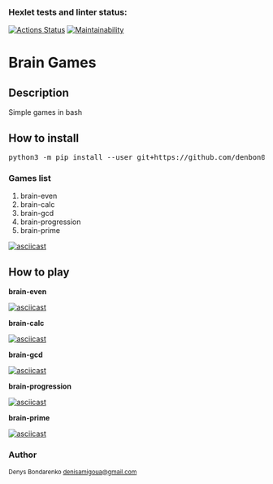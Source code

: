 ### Hexlet tests and linter status:
[![Actions Status](https://github.com/denbon05/python-project-lvl1/workflows/hexlet-check/badge.svg)](https://github.com/denbon05/python-project-lvl1/actions)
[![Maintainability](https://api.codeclimate.com/v1/badges/a99a88d28ad37a79dbf6/maintainability)](https://codeclimate.com/github/codeclimate/codeclimate/maintainability)

# Brain Games

## Description
<p>Simple games in bash</p>

## How to install
<pre>python3 -m pip install --user git+https://github.com/denbon05/python-project-lvl1</pre>

### Games list

<ol>
	<li>brain-even</li>
	<li>brain-calc</li>
	<li>brain-gcd</li>
	<li>brain-progression</li>
	<li>brain-prime</li>
</ol>

[![asciicast](https://asciinema.org/a/396149.svg)](https://asciinema.org/a/396149)
## How to play
<b>brain-even</b>

[![asciicast](https://asciinema.org/a/lQPNnnsDdfTdtFpKYHTpLpF9j.svg)](https://asciinema.org/a/lQPNnnsDdfTdtFpKYHTpLpF9j)

<b>brain-calc</b>

[![asciicast](https://asciinema.org/a/396498.svg)](https://asciinema.org/a/396498)

<b>brain-gcd</b>

[![asciicast](https://asciinema.org/a/396524.svg)](https://asciinema.org/a/396524)

<b>brain-progression</b>

[![asciicast](https://asciinema.org/a/396743.svg)](https://asciinema.org/a/396743)

<b>brain-prime</b>

[![asciicast](https://asciinema.org/a/396768.svg)](https://asciinema.org/a/396768)

### Author

<small>Denys Bondarenko denisamigoua@gmail.com</small>